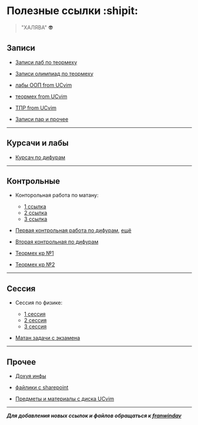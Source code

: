 # Полезные ссылки :shipit:
> "ХАЛЯВА" :alien:

## Записи

* [Записи лаб по теормеху](https://drive.google.com/drive/folders/1PC93Fos1_8R16QFjcQUE6vc8bgzsNhqR)
* [Записи олимпиад по теормеху](https://drive.google.com/drive/folders/1zllizehIqxgf85t8VOZHJYfKZWC_wjGK)


* [лабы ООП from UCvim](https://www.youtube.com/playlist?list=PLeormh-alfBO_RY3R1if140sIWchNokyV)
* [теормех from UCvim](https://www.youtube.com/playlist?list=PLeormh-alfBO0L-JTSSags7PEaESSKZbV)
* [ТПР from UCvim](https://www.youtube.com/playlist?list=PLeormh-alfBMHDgW2tOvRbeQV7NLfeY4d)


* [Записи пар и прочее](https://vk.com/club202762869)
---
## Курсачи и лабы

*  [Курсач по дифурам](https://drive.google.com/drive/folders/1C7UGP-GUV7sCh8ANHsQ-ccS_F9EVQ2LB)
---
## Контрольные

*  Конторольная работа по матану: 
    * [1 ссылка](https://drive.google.com/file/d/1TW6kOMU_3x5HbSNgKVZqHF7kM9BhPFUU/view)
    * [2 ссылка](https://drive.google.com/drive/folders/1JXiFVOj83yHV0eoiGRecaLEYYCSgecTA)
    * [3 ссылка](https://drive.google.com/file/d/11ZrpDQ6Oqa3YLT2mEkiHExUc36-254F7/view)

*  [Первая контрольная работа по дифурам](https://docs.google.com/document/d/1NDeRfIZR8FINhP32I2sPxqXhVSQEkfPL/edit), [ещё](https://drive.google.com/drive/folders/1mhK5sv9pAV7M1bDkiaG019guaX4lxTp4)

*  [Вторая контрольная по дифурам](https://drive.google.com/drive/folders/1_eKJGAO0NSVg-Q04CNpMZeTXegfxH5rW)

*  [Теормех кр №1](https://drive.google.com/drive/folders/1z9hfFgsj3vLRmfaxRnq-4aCr-erXqlce)
*  [Теормех кр №2](https://drive.google.com/drive/folders/1RQ8w14Et-HGlU-lC6oiy_1YQYD6dq1Rk)
---
## Сессия

*  Сессия по физике: 
    * [1 сессия](https://docs.google.com/document/d/19Wuj3GGyAkIa3Axj02n8BU7Kyq4VBbRfnD9YyxbIDEk/edit)
    * [2 сессия](https://docs.google.com/document/d/1Fehm_9k_WYfJdtOc4wVFQoNRoS4LCi5s0JAryZs1Ny8/edit#heading=h.b3mqbjx0e41d)
    * [3 сессия](https://docs.google.com/document/d/1a2QTo4kKwrR4ifCc1LhzGr0siR80lXm0qx83vVRXqd0/edit#)


*  [Матан задачи с экзамена](https://docs.google.com/document/d/1a_U2TisG8Mvlk5VjWB3RiWQi7hv_HvrFNWvvLED_i2s/edit)
---
## Прочее

*  [Дохуя инфы](https://disk.yandex.ru/d/l1Ov3i1aiS15nQ)

*  [файлики с sharepoint](https://herncpa-my.sharepoint.com/personal/dr709_365proplus_site/_layouts/15/onedrive.aspx?originalPath=aHR0cHM6Ly9oZXJuY3BhLW15LnNoYXJlcG9pbnQuY29tLzpmOi9nL3BlcnNvbmFsL2RyNzA5XzM2NXByb3BsdXNfc2l0ZS9Fdjg5bkt6dlBRZE9ubUY2akdiclZZSUJNM2NWc3hNOUlnZVl0MkotdWR3MkRnP3J0aW1lPV9EY2o0ZGVQMlVn&id=%2Fpersonal%2Fdr709_365proplus_site%2FDocuments%2F3-4%20сем)


*  [Предметы и материалы с диска UCvim](https://drive.google.com/drive/folders/1lSgIVzjrgKPL8u_UAwHLb3SZmWQ5X2oj)

----

***Для добавления новых ссылок и файлов обращаться к [franwindav](<https://vk.com/franwindav>)***
